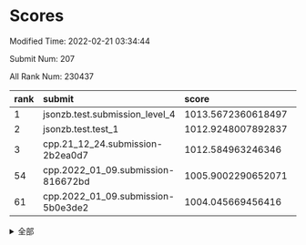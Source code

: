 # Scores

Modified Time: 2022-02-21 03:34:44

Submit Num: 207

All Rank Num: 230437

| rank |               submit               |       score        |       sigma        | pk_num |
| :--- | :--------------------------------- | :----------------- | :----------------- | :----- |
| 1    | jsonzb.test.submission_level_4     | 1013.5672360618497 | 0.8451920515614033 | 4456   |
| 2    | jsonzb.test.test_1                 | 1012.9248007892837 | 0.791787426000839  | 4454   |
| 3    | cpp.21_12_24.submission-2b2ea0d7   | 1012.584963246346  | 0.7860809695836479 | 4456   |
| 54   | cpp.2022_01_09.submission-816672bd | 1005.9002290652071 | 0.7194278748244304 | 4454   |
| 61   | cpp.2022_01_09.submission-5b0e3de2 | 1004.045669456416  | 0.7093154074317307 | 4450   |


<details>
<summary>全部</summary>

| rank |                 submit                 |       score        |       sigma        | pk_num |
| :--- | :------------------------------------- | :----------------- | :----------------- | :----- |
| 1    | jsonzb.test.submission_level_4         | 1013.5672360618497 | 0.8451920515614033 | 4456   |
| 2    | jsonzb.test.test_1                     | 1012.9248007892837 | 0.791787426000839  | 4454   |
| 3    | cpp.21_12_24.submission-2b2ea0d7       | 1012.584963246346  | 0.7860809695836479 | 4456   |
| 4    | gobigger.level_3.submission_level_3_28 | 1011.5476034650849 | 0.7654190042427454 | 4457   |
| 5    | gobigger.level_3.submission_level_3_26 | 1011.4779536135671 | 0.7659519309662298 | 4457   |
| 6    | gobigger.level_3.submission_level_3_40 | 1011.3981418160316 | 0.7688940059137839 | 4452   |
| 7    | gobigger.level_3.submission_level_3_31 | 1011.3228913138934 | 0.7693641406111067 | 4451   |
| 8    | gobigger.level_3.submission_level_3_46 | 1011.2858243341501 | 0.7721707104340387 | 4452   |
| 9    | gobigger.level_3.submission_level_3_36 | 1011.2420073215355 | 0.8047979639494623 | 4457   |
| 10   | gobigger.level_3.submission_level_3_29 | 1011.2053716485199 | 0.7823662086254928 | 4455   |
| 11   | gobigger.level_3.submission_level_3_41 | 1011.1926270341918 | 0.7701180687710434 | 4450   |
| 12   | gobigger.level_3.submission_level_3_4  | 1010.91523774449   | 0.7579982822797946 | 4447   |
| 13   | gobigger.level_3.submission_level_3_37 | 1010.8001810039717 | 0.7548176037329817 | 4446   |
| 14   | gobigger.level_3.submission_level_3_42 | 1010.7415917179904 | 0.7583258865059047 | 4456   |
| 15   | gobigger.level_3.submission_level_3_2  | 1010.542264734669  | 0.7860853864013773 | 4455   |
| 16   | gobigger.level_3.submission_level_3_39 | 1010.4381380465579 | 0.7478901017185493 | 4451   |
| 17   | gobigger.level_3.submission_level_3_14 | 1010.4052357618469 | 0.7838902842780857 | 4456   |
| 18   | gobigger.level_3.submission_level_3_5  | 1010.4007928992745 | 0.7807403560300141 | 4451   |
| 19   | gobigger.level_3.submission_level_3_33 | 1010.4001291851908 | 0.7634808674832194 | 4455   |
| 20   | gobigger.level_3.submission_level_3_11 | 1010.3970506764929 | 0.7506110631298107 | 4453   |
| 21   | gobigger.level_3.submission_level_3_48 | 1010.3875759989335 | 0.7700991806528136 | 4450   |
| 22   | gobigger.level_3.submission_level_3_19 | 1010.3855794869978 | 0.7639844319448806 | 4458   |
| 23   | gobigger.level_3.submission_level_3_15 | 1010.3525785198802 | 0.7788531083176174 | 4452   |
| 24   | gobigger.level_3.submission_level_3_1  | 1010.2890819987493 | 0.7601601065677069 | 4452   |
| 25   | gobigger.level_3.submission_level_3_16 | 1010.2137263822444 | 0.748810790381963  | 4452   |
| 26   | gobigger.level_3.submission_level_3_12 | 1010.1489146411845 | 0.7458108369812951 | 4455   |
| 27   | gobigger.level_3.submission_level_3_44 | 1010.075689363937  | 0.7696807981839838 | 4452   |
| 28   | gobigger.level_3.submission_level_3_43 | 1010.0614122864695 | 0.7742348053117261 | 4448   |
| 29   | gobigger.level_3.submission_level_3_8  | 1010.0309042042754 | 0.753408152844283  | 4449   |
| 30   | gobigger.level_3.submission_level_3_0  | 1010.0236594787294 | 0.7743931226503408 | 4450   |
| 31   | gobigger.level_3.submission_level_3_35 | 1010.0007300627069 | 0.7761617086278182 | 4453   |
| 32   | gobigger.level_3.submission_level_3_13 | 1009.8321923840927 | 0.7436734116842503 | 4445   |
| 33   | gobigger.level_3.submission_level_3_24 | 1009.8160605916249 | 0.7395143711257005 | 4455   |
| 34   | gobigger.level_3.submission_level_3_3  | 1009.7050829888628 | 0.7584251887770274 | 4455   |
| 35   | gobigger.level_3.submission_level_3_32 | 1009.6979469786949 | 0.748618430813297  | 4453   |
| 36   | gobigger.level_3.submission_level_3_18 | 1009.6767264422126 | 0.7568936381926433 | 4455   |
| 37   | gobigger.level_3.submission_level_3_27 | 1009.6554123693372 | 0.7517258823321438 | 4457   |
| 38   | gobigger.level_3.submission_level_3_38 | 1009.4485188956546 | 0.7444858980632508 | 4457   |
| 39   | gobigger.level_3.submission_level_3_10 | 1009.434800981496  | 0.744735439322262  | 4452   |
| 40   | gobigger.level_3.submission_level_3_20 | 1009.3792375003188 | 0.7636696444040801 | 4452   |
| 41   | gobigger.level_3.submission_level_3_22 | 1009.2985362907925 | 0.7518122756303381 | 4451   |
| 42   | gobigger.level_3.submission_level_3_17 | 1009.2222929486045 | 0.7339112143115002 | 4452   |
| 43   | gobigger.level_3.submission_level_3_6  | 1009.0614315082455 | 0.7441999498829512 | 4453   |
| 44   | gobigger.level_3.submission_level_3_47 | 1009.0209941731739 | 0.7384640081463111 | 4455   |
| 45   | gobigger.level_3.submission_level_3_9  | 1008.8613115291954 | 0.743678413467142  | 4453   |
| 46   | gobigger.level_3.submission_level_3_25 | 1008.7906083729579 | 0.732782160876584  | 4455   |
| 47   | gobigger.level_3.submission_level_3_21 | 1008.6963428583055 | 0.740237002605134  | 4446   |
| 48   | gobigger.level_3.submission_level_3_49 | 1008.6629325703078 | 0.7567974871210716 | 4456   |
| 49   | gobigger.level_3.submission_level_3_7  | 1008.6419740179826 | 0.7476829647041292 | 4452   |
| 50   | gobigger.level_3.submission_level_3_45 | 1008.541184859778  | 0.7536651444495815 | 4450   |
| 51   | gobigger.level_3.submission_level_3_30 | 1008.5205178830834 | 0.7428545525091147 | 4451   |
| 52   | gobigger.level_3.submission_level_3_34 | 1008.5012864827332 | 0.7388919208900157 | 4449   |
| 53   | gobigger.level_3.submission_level_3_23 | 1008.4831917580706 | 0.7580226548315315 | 4451   |
| 54   | cpp.2022_01_09.submission-816672bd     | 1005.9002290652071 | 0.7194278748244304 | 4454   |
| 55   | gobigger.level_1.submission_level_1_41 | 1004.9769825545561 | 0.7189352792522473 | 4454   |
| 56   | gobigger.level_1.submission_level_1_47 | 1004.9566012963536 | 0.7269667346001357 | 4456   |
| 57   | gobigger.level_1.submission_level_1_4  | 1004.6730943864932 | 0.7269822240927902 | 4457   |
| 58   | gobigger.level_1.submission_level_1_32 | 1004.5693467026626 | 0.7090025124563016 | 4452   |
| 59   | gobigger.level_1.submission_level_1_38 | 1004.4562984291997 | 0.7350322284923687 | 4452   |
| 60   | gobigger.level_1.submission_level_1_45 | 1004.3404930503431 | 0.7096856936084298 | 4453   |
| 61   | cpp.2022_01_09.submission-5b0e3de2     | 1004.045669456416  | 0.7093154074317307 | 4450   |
| 62   | gobigger.level_1.submission_level_1_14 | 1003.9871735612418 | 0.7146496905009644 | 4456   |
| 63   | gobigger.level_1.submission_level_1_2  | 1003.8899167811933 | 0.7152379472205003 | 4455   |
| 64   | gobigger.level_1.submission_level_1_34 | 1003.8847186254313 | 0.7114577260329122 | 4452   |
| 65   | gobigger.level_1.submission_level_1_23 | 1003.774716806101  | 0.7135087221829659 | 4451   |
| 66   | gobigger.level_1.submission_level_1_17 | 1003.7717626062639 | 0.7225527711164127 | 4452   |
| 67   | gobigger.level_1.submission_level_1_44 | 1003.7710939560318 | 0.7191131680150394 | 4453   |
| 68   | gobigger.level_1.submission_level_1_8  | 1003.7534307995384 | 0.7152773572900664 | 4452   |
| 69   | gobigger.level_1.submission_level_1_1  | 1003.7393655233965 | 0.7131414202890586 | 4455   |
| 70   | gobigger.level_1.submission_level_1_13 | 1003.6997114715997 | 0.7178436391919052 | 4455   |
| 71   | gobigger.level_1.submission_level_1_27 | 1003.6155003243069 | 0.7236929162242065 | 4449   |
| 72   | gobigger.level_1.submission_level_1_11 | 1003.5789708694602 | 0.7207267918196941 | 4457   |
| 73   | gobigger.level_1.submission_level_1_10 | 1003.5786329179272 | 0.725920098890949  | 4452   |
| 74   | gobigger.level_1.submission_level_1_31 | 1003.5550602676362 | 0.7157940026655675 | 4455   |
| 75   | gobigger.level_1.submission_level_1_22 | 1003.5351684880534 | 0.718652531498698  | 4459   |
| 76   | gobigger.level_1.submission_level_1_7  | 1003.5025207063578 | 0.7221197681297586 | 4451   |
| 77   | gobigger.level_1.submission_level_1_6  | 1003.4586266191062 | 0.7192136450618313 | 4453   |
| 78   | gobigger.level_1.submission_level_1_3  | 1003.4323225585752 | 0.7075627748652202 | 4451   |
| 79   | gobigger.level_1.submission_level_1_19 | 1003.3530382302102 | 0.7030584526411979 | 4454   |
| 80   | gobigger.level_1.submission_level_1_43 | 1003.3449536331369 | 0.7137327540833109 | 4461   |
| 81   | gobigger.level_1.submission_level_1_26 | 1003.3295378429351 | 0.704397226973491  | 4457   |
| 82   | gobigger.level_1.submission_level_1_5  | 1003.2367184970367 | 0.7145430627415728 | 4450   |
| 83   | gobigger.level_1.submission_level_1_16 | 1003.1676754018154 | 0.7168940926558568 | 4451   |
| 84   | gobigger.level_1.submission_level_1_24 | 1003.1490948470184 | 0.7133984199830625 | 4450   |
| 85   | gobigger.level_1.submission_level_1_40 | 1003.1447676928858 | 0.734542077116977  | 4456   |
| 86   | gobigger.level_1.submission_level_1_36 | 1003.1283247137899 | 0.7258176958258469 | 4457   |
| 87   | gobigger.level_1.submission_level_1_30 | 1003.0438785207248 | 0.7241965814994382 | 4454   |
| 88   | gobigger.level_1.submission_level_1_0  | 1002.9978674814781 | 0.7129947571447454 | 4450   |
| 89   | gobigger.level_1.submission_level_1_33 | 1002.9462875288195 | 0.7157507973907794 | 4454   |
| 90   | gobigger.level_1.submission_level_1_37 | 1002.9105084431145 | 0.7207815807254777 | 4454   |
| 91   | gobigger.level_1.submission_level_1_46 | 1002.8893578181094 | 0.7220928899766924 | 4447   |
| 92   | gobigger.level_1.submission_level_1_20 | 1002.7993151612758 | 0.7130798382253134 | 4452   |
| 93   | gobigger.level_1.submission_level_1_9  | 1002.7561430301275 | 0.7291553308018548 | 4457   |
| 94   | gobigger.level_1.submission_level_1_25 | 1002.6412554813247 | 0.7136931247828359 | 4455   |
| 95   | gobigger.level_1.submission_level_1_15 | 1002.6242526916261 | 0.7117938174099528 | 4452   |
| 96   | gobigger.level_1.submission_level_1_21 | 1002.6155807610434 | 0.7033171385280806 | 4453   |
| 97   | gobigger.level_1.submission_level_1_18 | 1002.3604967250307 | 0.7159838770377932 | 4454   |
| 98   | gobigger.level_1.submission_level_1_42 | 1002.334674160437  | 0.7066725321293046 | 4454   |
| 99   | gobigger.level_1.submission_level_1_48 | 1002.2690649261909 | 0.7121812590647013 | 4453   |
| 100  | gobigger.level_1.submission_level_1_49 | 1002.2469332143066 | 0.7196357618873632 | 4455   |
| 101  | gobigger.level_1.submission_level_1_35 | 1002.1720919737546 | 0.707983699484451  | 4450   |
| 102  | gobigger.level_1.submission_level_1_28 | 1002.1003733442683 | 0.7167229996846282 | 4449   |
| 103  | gobigger.level_1.submission_level_1_39 | 1001.928517645364  | 0.7197450805032068 | 4457   |
| 104  | gobigger.level_1.submission_level_1_29 | 1001.7571275752637 | 0.7164726958195566 | 4452   |
| 105  | gobigger.level_1.submission_level_1_12 | 1001.5454987886209 | 0.7020933097051105 | 4454   |
| 106  | gobigger.random.submission_random_1    | 997.7713517686941  | 0.7084924136986269 | 4453   |
| 107  | gobigger.random.submission_random_5    | 997.1080409691167  | 0.7079591856534299 | 4456   |
| 108  | gobigger.random.submission_random_30   | 997.0101621575931  | 0.714254829099419  | 4452   |
| 109  | gobigger.random.submission_random_18   | 996.780018327863   | 0.7014929951404654 | 4451   |
| 110  | gobigger.random.submission_random_23   | 996.7517603612374  | 0.7136176295211506 | 4454   |
| 111  | gobigger.random.submission_random_36   | 996.7218318431028  | 0.6963719397774962 | 4454   |
| 112  | gobigger.random.submission_random_12   | 996.6817675854685  | 0.7156022605848583 | 4457   |
| 113  | gobigger.random.submission_random_15   | 996.6486303606006  | 0.7052659387695545 | 4456   |
| 114  | gobigger.random.submission_random_10   | 996.6383308415018  | 0.7021724120550176 | 4451   |
| 115  | gobigger.random.submission_random_7    | 996.6012748644005  | 0.6995226619369634 | 4454   |
| 116  | gobigger.random.submission_random_13   | 996.4917346699795  | 0.7015277656569722 | 4448   |
| 117  | gobigger.random.submission_random_0    | 996.363132776289   | 0.6986202529762612 | 4455   |
| 118  | gobigger.random.submission_random_27   | 996.2968543829852  | 0.7079981599514118 | 4454   |
| 119  | gobigger.random.submission_random_29   | 996.194638528632   | 0.7039323666598479 | 4451   |
| 120  | gobigger.random.submission_random_17   | 996.1935451945751  | 0.6994176172348032 | 4452   |
| 121  | gobigger.random.submission_random_43   | 996.1888710159122  | 0.7111426409901093 | 4449   |
| 122  | gobigger.random.submission_random_21   | 996.1849207957987  | 0.7109141943820043 | 4459   |
| 123  | gobigger.random.submission_random_32   | 996.1759425693095  | 0.7192605979108305 | 4449   |
| 124  | gobigger.random.submission_random_45   | 996.1110338985245  | 0.7076853879214632 | 4451   |
| 125  | gobigger.random.submission_random_24   | 996.0798731107523  | 0.6996433224558127 | 4449   |
| 126  | gobigger.random.submission_random_2    | 995.8992047712107  | 0.7076745573090863 | 4456   |
| 127  | gobigger.random.submission_random_26   | 995.8265984532742  | 0.7055461051897579 | 4454   |
| 128  | gobigger.random.submission_random_46   | 995.7773589838005  | 0.7132247853394131 | 4450   |
| 129  | gobigger.random.submission_random_19   | 995.7212219351111  | 0.7103690279604257 | 4448   |
| 130  | gobigger.random.submission_random_25   | 995.7118973964538  | 0.7001815516491391 | 4453   |
| 131  | gobigger.random.submission_random_35   | 995.6957227163498  | 0.7253012818329283 | 4452   |
| 132  | gobigger.random.submission_random_11   | 995.6700148406492  | 0.7097517129231173 | 4456   |
| 133  | gobigger.random.submission_random_40   | 995.6622379114463  | 0.7221128397802358 | 4455   |
| 134  | gobigger.random.submission_random_28   | 995.6030182165844  | 0.7115217363579324 | 4455   |
| 135  | gobigger.random.submission_random_31   | 995.5739884022337  | 0.6934603869216561 | 4453   |
| 136  | gobigger.random.submission_random_49   | 995.5597163672408  | 0.7116974105383401 | 4453   |
| 137  | gobigger.random.submission_random_16   | 995.5391435973838  | 0.7066080849990694 | 4449   |
| 138  | gobigger.random.submission_random_8    | 995.4981820695608  | 0.7156130906328915 | 4457   |
| 139  | gobigger.random.submission_random_3    | 995.4273533146406  | 0.7255893577866405 | 4452   |
| 140  | gobigger.random.submission_random_9    | 995.4148557258446  | 0.7218161205381782 | 4451   |
| 141  | gobigger.random.submission_random_42   | 995.3801472436917  | 0.7051908240191003 | 4447   |
| 142  | gobigger.random.submission_random_47   | 995.3304132127344  | 0.7174748531916605 | 4454   |
| 143  | gobigger.random.submission_random_38   | 995.2951507865214  | 0.7124514631831578 | 4451   |
| 144  | gobigger.random.submission_random_48   | 995.2938414991877  | 0.7012446117214709 | 4452   |
| 145  | gobigger.random.submission_random_34   | 995.281124215171   | 0.6963651106343712 | 4452   |
| 146  | gobigger.random.submission_random_33   | 995.2451129075956  | 0.7090954946647546 | 4451   |
| 147  | gobigger.random.submission_random_37   | 995.2220083575418  | 0.7276784756127204 | 4453   |
| 148  | gobigger.random.submission_random_14   | 995.220602679094   | 0.7122143134539438 | 4455   |
| 149  | gobigger.random.submission_random_22   | 995.1316510413129  | 0.7214686862118228 | 4454   |
| 150  | gobigger.random.submission_random_4    | 995.1299942651509  | 0.7229098204121452 | 4451   |
| 151  | gobigger.random.submission_random_20   | 995.1007441367674  | 0.7216195232347776 | 4457   |
| 152  | gobigger.random.submission_random_44   | 995.0733662834741  | 0.7125833611097482 | 4456   |
| 153  | gobigger.random.submission_random_41   | 994.8329693320654  | 0.7319159469718896 | 4454   |
| 154  | gobigger.random.submission_random_6    | 994.823909943027   | 0.717105249986387  | 4455   |
| 155  | gobigger.random.submission_random_39   | 994.719530535145   | 0.7174183215770414 | 4451   |
| 156  | gobigger.level_2.submission_level_2_47 | 993.834989278559   | 0.735500324129271  | 4452   |
| 157  | gobigger.level_2.submission_level_2_10 | 993.3101177424965  | 0.7510887350330366 | 4451   |
| 158  | gobigger.level_2.submission_level_2_13 | 993.2462830346964  | 0.7288086976575858 | 4455   |
| 159  | gobigger.level_2.submission_level_2_2  | 993.2435036189921  | 0.7267246420575744 | 4448   |
| 160  | gobigger.level_2.submission_level_2_38 | 993.1631133948287  | 0.7370828615245422 | 4455   |
| 161  | gobigger.level_2.submission_level_2_18 | 993.0394016890292  | 0.7358404948543285 | 4452   |
| 162  | gobigger.level_2.submission_level_2_6  | 993.0004168705411  | 0.731773507164683  | 4453   |
| 163  | gobigger.level_2.submission_level_2_21 | 992.9649055357759  | 0.7279641640546504 | 4452   |
| 164  | gobigger.level_2.submission_level_2_36 | 992.910693900289   | 0.7375213070568022 | 4457   |
| 165  | gobigger.level_2.submission_level_2_29 | 992.881891630425   | 0.7285249063972619 | 4454   |
| 166  | gobigger.level_2.submission_level_2_20 | 992.8056763025938  | 0.7325479295635197 | 4452   |
| 167  | gobigger.level_2.submission_level_2_19 | 992.7802784938418  | 0.717528177415426  | 4448   |
| 168  | gobigger.level_2.submission_level_2_40 | 992.7190651244301  | 0.7406430505291632 | 4454   |
| 169  | gobigger.level_2.submission_level_2_0  | 992.6818878040643  | 0.7467147280132022 | 4446   |
| 170  | gobigger.level_2.submission_level_2_16 | 992.6684334360381  | 0.7470474983910702 | 4456   |
| 171  | gobigger.level_2.submission_level_2_3  | 992.6629566580286  | 0.730524450824745  | 4453   |
| 172  | gobigger.level_2.submission_level_2_1  | 992.6236477342247  | 0.7503124759667753 | 4457   |
| 173  | gobigger.level_2.submission_level_2_41 | 992.6075605573266  | 0.7307440969345309 | 4449   |
| 174  | gobigger.level_2.submission_level_2_5  | 992.5534809494812  | 0.7263989958677076 | 4452   |
| 175  | gobigger.level_2.submission_level_2_48 | 992.5295303569551  | 0.7491430217461055 | 4450   |
| 176  | gobigger.level_2.submission_level_2_30 | 992.5011647073137  | 0.7360370580669158 | 4454   |
| 177  | gobigger.level_2.submission_level_2_22 | 992.3998364096251  | 0.7330503684063837 | 4456   |
| 178  | gobigger.level_2.submission_level_2_15 | 992.3958028405026  | 0.7389459546160727 | 4456   |
| 179  | gobigger.level_2.submission_level_2_7  | 992.3909992486589  | 0.7297534436556076 | 4458   |
| 180  | gobigger.level_2.submission_level_2_34 | 992.387038977564   | 0.7391762065863848 | 4451   |
| 181  | gobigger.level_2.submission_level_2_28 | 992.2629253753281  | 0.731133101068482  | 4453   |
| 182  | gobigger.level_2.submission_level_2_39 | 992.1456826032047  | 0.7406903640318739 | 4453   |
| 183  | gobigger.level_2.submission_level_2_33 | 992.1282633637201  | 0.7377014576809969 | 4454   |
| 184  | gobigger.level_2.submission_level_2_8  | 992.1012587582231  | 0.730185408504213  | 4455   |
| 185  | gobigger.level_2.submission_level_2_17 | 992.0378239198637  | 0.7631955985764466 | 4455   |
| 186  | gobigger.level_2.submission_level_2_45 | 991.9461188001536  | 0.7538020167984776 | 4451   |
| 187  | gobigger.level_2.submission_level_2_11 | 991.8876788634914  | 0.7376318678885122 | 4456   |
| 188  | gobigger.level_2.submission_level_2_31 | 991.8560636784042  | 0.7504603072188751 | 4449   |
| 189  | gobigger.level_2.submission_level_2_9  | 991.8502980365412  | 0.768524127218593  | 4449   |
| 190  | gobigger.level_2.submission_level_2_4  | 991.7857099765909  | 0.7389769967303573 | 4450   |
| 191  | gobigger.level_2.submission_level_2_26 | 991.7400580539753  | 0.7378170032595652 | 4455   |
| 192  | gobigger.level_2.submission_level_2_46 | 991.6802627137606  | 0.7567606445142366 | 4455   |
| 193  | gobigger.level_2.submission_level_2_44 | 991.6072557607306  | 0.7607424176477178 | 4453   |
| 194  | gobigger.level_2.submission_level_2_24 | 991.5269440952154  | 0.7584201490635015 | 4454   |
| 195  | gobigger.level_2.submission_level_2_49 | 991.4643986784553  | 0.7504129994940656 | 4452   |
| 196  | gobigger.level_2.submission_level_2_37 | 991.4383010459851  | 0.7544058089221122 | 4450   |
| 197  | gobigger.level_2.submission_level_2_32 | 991.2870376342207  | 0.7406147160926302 | 4449   |
| 198  | gobigger.level_2.submission_level_2_12 | 991.2010969038457  | 0.7578199098465391 | 4451   |
| 199  | gobigger.level_2.submission_level_2_23 | 991.1713267693265  | 0.7599145133839496 | 4454   |
| 200  | gobigger.level_2.submission_level_2_42 | 991.1535320867014  | 0.7445462089449841 | 4453   |
| 201  | gobigger.level_2.submission_level_2_25 | 991.1411191193799  | 0.7631890296866253 | 4448   |
| 202  | gobigger.level_2.submission_level_2_27 | 991.0626791561155  | 0.7629309538056779 | 4454   |
| 203  | gobigger.level_2.submission_level_2_14 | 991.0626334506178  | 0.741913184303205  | 4451   |
| 204  | gobigger.level_2.submission_level_2_35 | 990.9920245365324  | 0.774600349652023  | 4454   |
| 205  | gobigger.level_2.submission_level_2_43 | 990.6288624369055  | 0.7487246331344677 | 4455   |
| 206  | gobigger.none.submission_none_1        | 978.0921117085859  | 1.2611607908231568 | 4449   |
| 207  | gobigger.none.submission_none_0        | 976.3503443751111  | 1.4253259592242655 | 4455   |

</details>